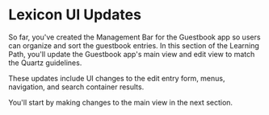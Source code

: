 # Lexicon UI Updates [](id=lexicon-ui-updates)

So far, you've created the Management Bar for the Guestbook app so users can
organize and sort the guestbook entries. In this section of the Learning Path,
you'll update the Guestbook app's main view and edit view to match the Quartz
guidelines.

These updates include UI changes to the edit entry form, menus, navigation, and
search container results.

You'll start by making changes to the main view in the next section.
